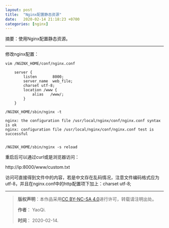 ```yaml
---
layout: post
title:  "Nginx配置静态资源"
date:   2020-02-14 21:18:23 +0700
categories: [nginx]
---
```


摘要：使用Nginx配置静态资源。

------

修改nginx配置：

```shell
vim /NGINX_HOME/conf/nginx.conf

    server {
        listen       8000;
        server_name  web_file;
        charset utf-8;
        location /www {
            alias   /www/;
        }
    }

/NGINX_HOME/sbin/nginx -t

nginx: the configuration file /usr/local/nginx/conf/nginx.conf syntax is ok
nginx: configuration file /usr/local/nginx/conf/nginx.conf test is successful


/NGINX_HOME/sbin/nginx -s reload

```

重启后可以通过curl或是浏览器访问：

http://ip:8000/www/custom.txt

访问可直接得到文件中的内容，若是中文存在乱码情况，注意文件编码格式应为utf-8，并且在nginx.conf中的http配置项下加上：charset utf-8;


------

>**版权声明**：本作品采用<a rel="license" href="http://creativecommons.org/licenses/by-nc-sa/4.0/">[CC BY-NC-SA 4.0](https://creativecommons.org/licenses/by-nc-sa/4.0/)进行许可，转载请注明出处。 
>
>**作者**： YaoQi.
>
>**时间**： 2020-02-14.
